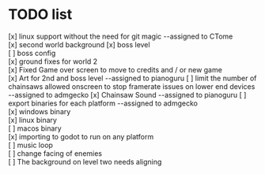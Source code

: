 # TODO list

[x] linux support without the need for git magic  --assigned to CTome  
[x] second world background
[x] boss level  
[ ] boss config  
[x] ground fixes for world 2  
[x] Fixed Game over screen to move to credits and / or new game  
[x] Art for 2nd and boss level --assigned to pianoguru
[ ] limit the number of chainsaws allowed onscreen to stop framerate issues on lower end devices --assigned to admgecko
[x] Chainsaw Sound --assigned to pianoguru
[ ] export binaries for each platform --assigned to admgecko  
[x] windows binary  
[x] linux binary  
[ ] macos binary  
[x] importing to godot to run on any platform  
[ ] music loop  
[ ] change facing of enemies  
[ ] The background on level two needs aligning
